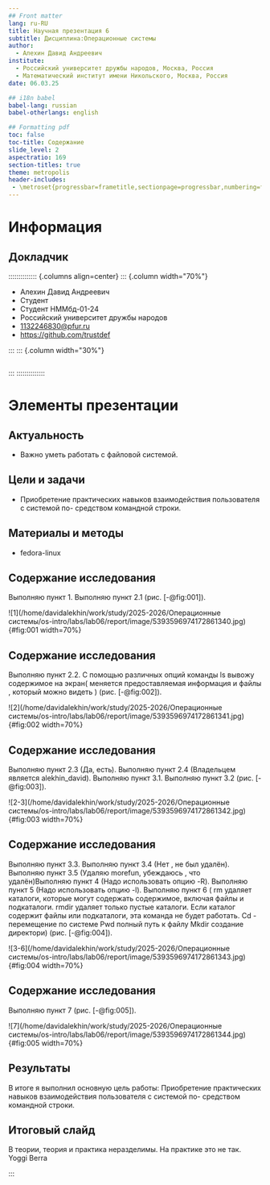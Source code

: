 ```yaml
---
## Front matter
lang: ru-RU
title: Научная презентация 6
subtitle: Дисциплина:Операционные системы
author:
  - Алехин Давид Андреевич
institute:
  - Российский университет дружбы народов, Москва, Россия
  - Математический институт имени Никольского, Москва, Россия
date: 06.03.25

## i18n babel
babel-lang: russian
babel-otherlangs: english

## Formatting pdf
toc: false
toc-title: Содержание
slide_level: 2
aspectratio: 169
section-titles: true
theme: metropolis
header-includes:
 - \metroset{progressbar=frametitle,sectionpage=progressbar,numbering=fraction}
---
```


# Информация

## Докладчик

:::::::::::::: {.columns align=center}
::: {.column width="70%"}

  * Алехин Давид Андреевич 
  * Студент 
  * Студент НММбд-01-24
  * Российский университет дружбы народов
  * [1132246830@pfur.ru](mailto:trustdef@gamil.com)
  * <https://github.com/trustdef>

:::
::: {.column width="30%"}

![]()

:::
::::::::::::::



# Элементы презентации

## Актуальность

- Важно уметь работать с файловой системой.

## Цели и задачи

- Приобретение практических навыков взаимодействия пользователя с системой по-
средством командной строки.

## Материалы и методы

- fedora-linux

## Содержание исследования

Выполняю пункт 1. Выполняю пункт 2.1 (рис. [-@fig:001]).

![1](/home/davidalekhin/work/study/2025-2026/Операционные системы/os-intro/labs/lab06/report/image/5393596974172861340.jpg){#fig:001 width=70%}

## Содержание исследования

Выполняю пункт 2.2. С помощью различных опций команды ls вывожу содержимое на экран( меняется предоставляемая информация и файлы , который можно видеть ) (рис. [-@fig:002]).

![2](/home/davidalekhin/work/study/2025-2026/Операционные системы/os-intro/labs/lab06/report/image/5393596974172861341.jpg){#fig:002 width=70%}

## Содержание исследования

Выполняю пункт 2.3 (Да, есть). Выполняю пункт 2.4 (Владельцем является alekhin_david). Выполняю пункт 3.1. Выполняю пункт 3.2 (рис. [-@fig:003]).

![2-3](/home/davidalekhin/work/study/2025-2026/Операционные системы/os-intro/labs/lab06/report/image/5393596974172861342.jpg){#fig:003 width=70%}

## Содержание исследования

Выполняю пункт 3.3. Выполняю пункт 3.4 (Нет , не был удалён). Выполняю пункт 3.5 (Удаляю morefun, убеждаюсь , что удалён)Выполняю пункт 4 (Надо использовать опцию -R). Выполняю пункт 5 (Надо использовать опцию -l). Выполняю пункт 6 (
rm удаляет каталоги, которые могут содержать содержимое, включая файлы и подкаталоги. 
rmdir удаляет только пустые каталоги. Если каталог содержит файлы или подкаталоги, эта команда не будет работать.
Cd - перемещение по системе
Pwd полный путь к файлу
Mkdir создание директори) (рис. [-@fig:004]).

![3-6](/home/davidalekhin/work/study/2025-2026/Операционные системы/os-intro/labs/lab06/report/image/5393596974172861343.jpg){#fig:004 width=70%}

## Содержание исследования

Выполняю пункт 7 (рис. [-@fig:005]).

![7](/home/davidalekhin/work/study/2025-2026/Операционные системы/os-intro/labs/lab06/report/image/5393596974172861344.jpg){#fig:005 width=70%}




## Результаты

В итоге я выполнил основную цель работы:
Приобретение практических навыков взаимодействия пользователя с системой по-
средством командной строки.

## Итоговый слайд

В теории, теория и практика неразделимы. На практике это не так.
Yoggi Berra

:::

